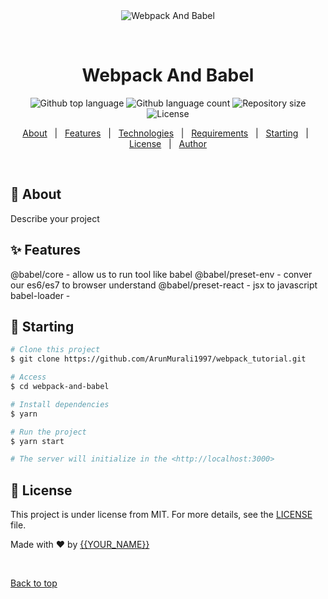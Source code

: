 <div align="center" id="top"> 
  <img src="./.github/app.gif" alt="Webpack And Babel" />

&#xa0;

  <!-- <a href="https://webpackandbabel.netlify.app">Demo</a> -->
</div>

<h1 align="center">Webpack And Babel</h1>

<p align="center">
  <img alt="Github top language" src="https://img.shields.io/github/languages/top/{{YOUR_GITHUB_USERNAME}}/webpack-and-babel?color=56BEB8">

  <img alt="Github language count" src="https://img.shields.io/github/languages/count/{{YOUR_GITHUB_USERNAME}}/webpack-and-babel?color=56BEB8">

  <img alt="Repository size" src="https://img.shields.io/github/repo-size/{{YOUR_GITHUB_USERNAME}}/webpack-and-babel?color=56BEB8">

  <img alt="License" src="https://img.shields.io/github/license/{{YOUR_GITHUB_USERNAME}}/webpack-and-babel?color=56BEB8">

  <!-- <img alt="Github issues" src="https://img.shields.io/github/issues/{{YOUR_GITHUB_USERNAME}}/webpack-and-babel?color=56BEB8" /> -->

  <!-- <img alt="Github forks" src="https://img.shields.io/github/forks/{{YOUR_GITHUB_USERNAME}}/webpack-and-babel?color=56BEB8" /> -->

  <!-- <img alt="Github stars" src="https://img.shields.io/github/stars/{{YOUR_GITHUB_USERNAME}}/webpack-and-babel?color=56BEB8" /> -->
</p>

<!-- Status -->

<!-- <h4 align="center">
	🚧  Webpack And Babel 🚀 Under construction...  🚧
</h4>

<hr> -->

<p align="center">
  <a href="#dart-about">About</a> &#xa0; | &#xa0; 
  <a href="#sparkles-features">Features</a> &#xa0; | &#xa0;
  <a href="#rocket-technologies">Technologies</a> &#xa0; | &#xa0;
  <a href="#white_check_mark-requirements">Requirements</a> &#xa0; | &#xa0;
  <a href="#checkered_flag-starting">Starting</a> &#xa0; | &#xa0;
  <a href="#memo-license">License</a> &#xa0; | &#xa0;
  <a href="https://github.com/{{YOUR_GITHUB_USERNAME}}" target="_blank">Author</a>
</p>

<br>

## :dart: About

Describe your project

## :sparkles: Features

@babel/core - allow us to run tool like babel
@babel/preset-env - conver our es6/es7 to browser understand
@babel/preset-react - jsx to javascript
babel-loader -

## :checkered_flag: Starting

```bash
# Clone this project
$ git clone https://github.com/ArunMurali1997/webpack_tutorial.git

# Access
$ cd webpack-and-babel

# Install dependencies
$ yarn

# Run the project
$ yarn start

# The server will initialize in the <http://localhost:3000>
```

## :memo: License

This project is under license from MIT. For more details, see the [LICENSE](LICENSE.md) file.

Made with :heart: by <a href="https://github.com/{{YOUR_GITHUB_USERNAME}}" target="_blank">{{YOUR_NAME}}</a>

&#xa0;

<a href="#top">Back to top</a>
